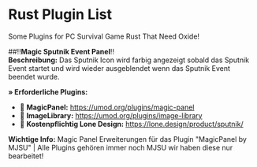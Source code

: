 # Rust Plugin List
Some Plugins for PC Survival Game Rust That Need Oxide!

##:bangbang:**Magic Sputnik Event Panel**:bangbang:<br/>
**Beschreibung:** Das Sputnik Icon wird farbig angezeigt sobald das Sputnik Event startet und wird wieder ausgeblendet wenn das Sputnik Event beendet wurde.

**» Erforderliche Plugins:**
- :link: **MagicPanel:** https://umod.org/plugins/magic-panel
- :link: **ImageLibrary:** https://umod.org/plugins/image-library
- :link: **Kostenpflichtig Lone Design:** https://lone.design/product/sputnik/<br />

**Wichtige Info:** Magic Panel Erweiterungen für das Plugin "MagicPanel by MJSU" | Alle Plugins gehören immer noch MJSU wir haben diese nur bearbeitet!
